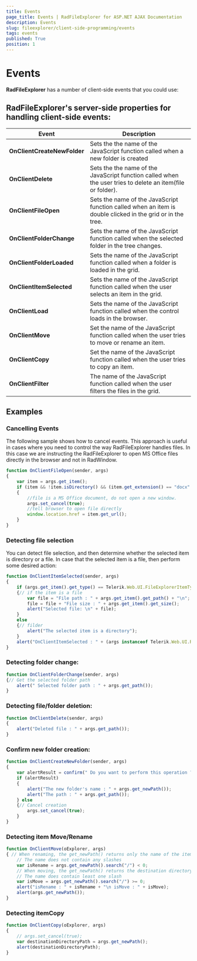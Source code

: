 ```yaml
---
title: Events
page_title: Events | RadFileExplorer for ASP.NET AJAX Documentation
description: Events
slug: fileexplorer/client-side-programming/events
tags: events
published: True
position: 1
---
```


# Events

**RadFileExplorer** has a number of client-side events that you could use:

## RadFileExplorer's server-side properties for handling client-side events:

|  **Event**  |  **Description**  |
| ------ | ------ |
| **OnClientCreateNewFolder** |Sets the the name of the JavaScript function called when a new folder is created|
| **OnClientDelete** |Sets the the name of the JavaScript function called when the user tries to delete an item(file or folder).|
| **OnClientFileOpen** |Sets the name of the JavaScript function called when an item is double clicked in the grid or in the tree.|
| **OnClientFolderChange** |Sets the name of the JavaScript function called when the selected folder in the tree changes.|
| **OnClientFolderLoaded** |Sets the name of the JavaScript function called when a folder is loaded in the grid.|
| **OnClientItemSelected** |Sets the name of the JavaScript function called when the user selects an item in the grid.|
| **OnClientLoad** |Sets the name of the JavaScript function called when the control loads in the browser.|
| **OnClientMove** |Set the name of the JavaScript function called when the user tries to move or rename an item.|
| **OnClientCopy** |Set the name of the JavaScript function called when the user tries to copy an item.|
| **OnClientFilter** |The name of the JavaScript function called when the user filters the files in the grid.|



## Examples

### Cancelling Events

The following sample shows how to cancel events. This approach is useful in cases where you need to control the way RadFileExplorer handles files. In this case we are instructing the RadFileExplorer to open MS Office files directly in the browser and not in RadWindow.

````JavaScript
function OnClientFileOpen(sender, args)
{
	var item = args.get_item();
	if (item && !item.isDirectory() && (item.get_extension() == "docx" || item.get_extension() == "doc"))
	{
		//file is a MS Office document, do not open a new window.          
		args.set_cancel(true);
		//tell browser to open file directly          
		window.location.href = item.get_url();
	}
}
````

### Detecting file selection

You can detect file selection, and then determine whether the selected item is directory or a file. In case that the selected item is a file, then perform some desired action:

````JavaScript
function OnClientItemSelected(sender, args)
{
	if (args.get_item().get_type() == Telerik.Web.UI.FileExplorerItemType.File)
	{// if the item is a file        
		var file = "File path : " + args.get_item().get_path() + "\n";
		file = file + "File size : " + args.get_item().get_size();
		alert("Selected file: \n" + file);
	}
	else
	{// filder        
		alert("The selected item is a directory");
	}
	alert("OnClientItemSelected : " + (args instanceof Telerik.Web.UI.RadFileExplorerEventArgs).toString());
}
````

### Detecting folder change:

````JavaScript
function OnClientFolderChange(sender, args)
{// Get the selected folder path    
	alert(" Selected folder path : " + args.get_path());
}
````



### Detecting file/folder deletion:

````JavaScript
function OnClientDelete(sender, args)
{
	alert("Deleted file : " + args.get_path());
}
````



### Confirm new folder creation:

````JavaScript
function OnClientCreateNewFolder(sender, args)
{
	var alertResult = confirm(" Do you want to perform this operation ?");
	if (alertResult)
	{
		alert("The new folder's name : " + args.get_newPath());
		alert("The path : " + args.get_path());
	} else
	{// Cancel creation        
		args.set_cancel(true);
	}
}
````





### Detecting item Move/Rename

````JavaScript
function OnClientMove(oExplorer, args)
{ // When renaming, the get_newPath() returns only the name of the item. 
	// The name does not contain any slashes 
	var isRename = args.get_newPath().search("/") < 0;
	// When moving, the get_newPath() returns the destination directory's path. 
	// The name does contain least one slash 
	var isMove = args.get_newPath().search("/") >= 0;
	alert("isRename : " + isRename + "\n isMove : " + isMove);
	alert(args.get_newPath());
}
````

### Detecting itemCopy

````JavaScript
function OnClientCopy(oExplorer, args)
{
	// args.set_cancel(true); 
	var destinationDirectoryPath = args.get_newPath();
	alert(destinationDirectoryPath);
}
````




